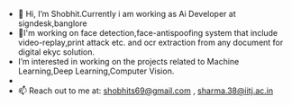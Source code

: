 - 👋 Hi, I’m Shobhit.Currently i am working as Ai Developer at signdesk,banglore
- 👀I'm working on face detection,face-antispoofing system that include video-replay,print attack etc. and ocr extraction from any document for digital ekyc solution.
- I’m interested in working on the projects related to Machine Learning,Deep Learning,Computer Vision.
- 
- 📫 Reach out to me at: shobhits69@gmail.com , sharma.38@iitj.ac.in

<!---
showbit01/showbit01 is a ✨ special ✨ repository because its `README.md` (this file) appears on your GitHub profile.
You can click the Preview link to take a look at your changes.
--->

